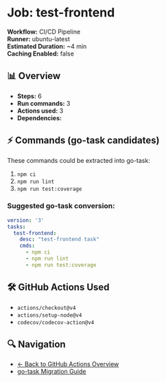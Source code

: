 # Job: test-frontend

**Workflow:** CI/CD Pipeline  
**Runner:** ubuntu-latest  
**Estimated Duration:** ~4 min  
**Caching Enabled:** false

## 📊 Overview

- **Steps:** 6
- **Run commands:** 3
- **Actions used:** 3
- **Dependencies:** 

## ⚡ Commands (go-task candidates)

These commands could be extracted into go-task:

1. `npm ci`
2. `npm run lint`
3. `npm run test:coverage`

### Suggested go-task conversion:

```yaml
version: '3'
tasks:
  test-frontend:
    desc: "test-frontend task"
    cmds:
      - npm ci
      - npm run lint
      - npm run test:coverage
```

## 🛠️ GitHub Actions Used

- `actions/checkout@v4`
- `actions/setup-node@v4`
- `codecov/codecov-action@v4`

## 🔍 Navigation

- [← Back to GitHub Actions Overview](../README.md)
- [go-task Migration Guide](../summaries/go-task-migration.md)
